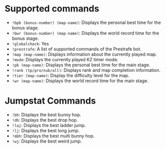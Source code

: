 # Supported commands
- `!bpb (bonus-number) (map-name)`: Displays the personal best time for the bonus stage.
- `!bwr (bonus-number) (map-name)`: Displays the world record time for the bonus stage.
- `!globalcheck`: Yes
- `!prestrafe`: A list of supported commands of the Prestrafe bot.
- `!map (map-name)`: Displays information about the currently played map.
- `!mode`: Displays the currently played KZ timer mode.
- `!pb (map-name)`: Displays the personal best time for the main stage.
- `!rank (tp/pro/nub/all)`: Displays rank and map completion information.
- `!tier (map-name)`: Display the difficulty level for the map.
- `!wr (map-name)`: Displays the world record time for the main stage.

# Jumpstat Commands
- `!bh`: Displays the best bunny hop.
- `!dh`: Displays the best drop hop.
- `!laj`: Displays the best ladder jump.
- `!lj`: Displays the best long jump.
- `!mbh`: Displays the best multi bunny hop.
- `!wj`: Displays the best weird jump.
